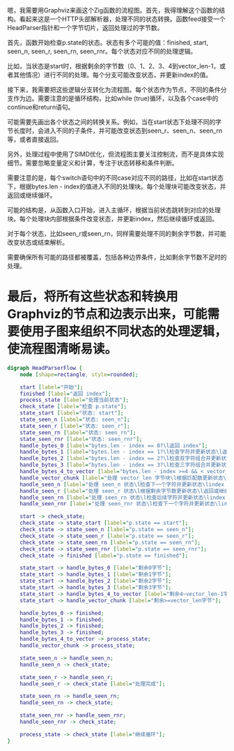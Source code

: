 嗯，我需要用Graphviz来画这个Zig函数的流程图。首先，我得理解这个函数的结构。看起来这是一个HTTP头部解析器，处理不同的状态转换。函数feed接受一个HeadParser指针和一个字节切片，返回处理过的字节数。

首先，函数开始检查p.state的状态。状态有多个可能的值：finished, start, seen_n, seen_r, seen_rn, seen_rnr。每个状态对应不同的处理逻辑。

比如，当状态是start时，根据剩余的字节数（0、1、2、3、4到vector_len-1，或者其他情况）进行不同的处理。每个分支可能改变状态，并更新index的值。

接下来，我需要把这些逻辑分支转化为流程图。每个状态作为节点，不同的条件分支作为边。需要注意的是循环结构，比如while (true)循环，以及各个case中的continue和return语句。

可能需要先画出各个状态之间的转换关系。例如，当在start状态下处理不同的字节长度时，会进入不同的子条件，并可能改变状态到seen_r、seen_n、seen_rn等，或者直接返回。

另外，处理过程中使用了SIMD优化，但流程图主要关注控制流，而不是具体实现细节。需要忽略变量定义和计算，专注于状态转移和条件判断。

需要注意的是，每个switch语句中的不同case对应不同的路径，比如在start状态下，根据bytes.len - index的值进入不同的处理块。每个处理块可能改变状态，并返回或继续循环。

可能的结构是，从函数入口开始，进入主循环，根据当前状态跳转到对应的处理块。每个处理块内部根据条件改变状态，并更新index，然后继续循环或返回。

对于每个状态，比如seen_r或seen_rn，同样需要处理不同的剩余字节数，并可能改变状态或结束解析。

需要确保所有可能的路径都被覆盖，包括各种边界条件，比如剩余字节数不足时的处理。

最后，将所有这些状态和转换用Graphviz的节点和边表示出来，可能需要使用子图来组织不同状态的处理逻辑，使流程图清晰易读。
================================================
```dot
digraph HeadParserFlow {
    node [shape=rectangle, style=rounded];

    start [label="开始"];
    finished [label="返回 index"];
    process_state [label="处理当前状态"];
    check_state [label="检查 p.state"];
    state_start [label="状态: start"];
    state_seen_n [label="状态: seen_n"];
    state_seen_r [label="状态: seen_r"];
    state_seen_rn [label="状态: seen_rn"];
    state_seen_rnr [label="状态: seen_rnr"];
    handle_bytes_0 [label="bytes.len - index == 0?\l返回 index"];
    handle_bytes_1 [label="bytes.len - index == 1?\l检查字符并更新状态\l返回 index+1"];
    handle_bytes_2 [label="bytes.len - index == 2?\l检查双字符组合并更新状态\l返回 index+2"];
    handle_bytes_3 [label="bytes.len - index == 3?\l检查三字符组合并更新状态\l返回 index+3"];
    handle_bytes_4_to_vector [label="bytes.len - index >=4 && < vector_len?\l检查四字符组合并更新状态\lindex +=4\l继续循环"];
    handle_vector_chunk [label="处理 vector_len 字节块\l根据匹配数更新状态\lindex += vector_len\l继续循环"];
    handle_seen_n [label="处理 seen_n 状态\l检查下一个字符并更新状态\lindex +=1\l继续循环"];
    handle_seen_r [label="处理 seen_r 状态\l根据剩余字节数更新状态\l返回或继续循环"];
    handle_seen_rn [label="处理 seen_rn 状态\l检查后续字符并更新状态\lindex +=2\l继续循环"];
    handle_seen_rnr [label="处理 seen_rnr 状态\l检查下一个字符并更新状态\lindex +=1\l继续循环"];

    start -> check_state;
    check_state -> state_start [label="p.state == start"];
    check_state -> state_seen_n [label="p.state == seen_n"];
    check_state -> state_seen_r [label="p.state == seen_r"];
    check_state -> state_seen_rn [label="p.state == seen_rn"];
    check_state -> state_seen_rnr [label="p.state == seen_rnr"];
    check_state -> finished [label="p.state == finished"];

    state_start -> handle_bytes_0 [label="剩余0字节"];
    state_start -> handle_bytes_1 [label="剩余1字节"];
    state_start -> handle_bytes_2 [label="剩余2字节"];
    state_start -> handle_bytes_3 [label="剩余3字节"];
    state_start -> handle_bytes_4_to_vector [label="剩余4~vector_len-1字节"];
    state_start -> handle_vector_chunk [label="剩余>=vector_len字节"];

    handle_bytes_0 -> finished;
    handle_bytes_1 -> finished;
    handle_bytes_2 -> finished;
    handle_bytes_3 -> finished;
    handle_bytes_4_to_vector -> process_state;
    handle_vector_chunk -> process_state;

    state_seen_n -> handle_seen_n;
    handle_seen_n -> check_state;

    state_seen_r -> handle_seen_r;
    handle_seen_r -> check_state [label="处理完成"];

    state_seen_rn -> handle_seen_rn;
    handle_seen_rn -> check_state;

    state_seen_rnr -> handle_seen_rnr;
    handle_seen_rnr -> check_state;

    process_state -> check_state [label="继续循环"];
}
```